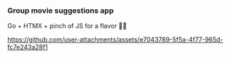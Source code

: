 ### Group movie suggestions app

Go + HTMX + pinch of JS for a flavor 👨‍🍳

https://github.com/user-attachments/assets/e7043789-5f5a-4f77-965d-fc7e243a28f1
